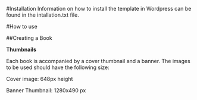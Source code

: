 
#Installation
Information on how to install the template in Wordpress can be found in the intallation.txt file.


#How to use

##Creating a Book


**Thumbnails**

Each book is accompanied by a cover thumbnail and a banner. The images to be used should have the following size:

Cover image: 648px height

Banner Thumbnail: 1280x490 px
